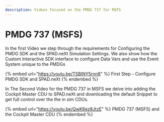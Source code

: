```yaml
---
description: Videos Focused on the PMDG 737 for MSFS
---
```


# PMDG 737 (MSFS)

In the first Video we step through the requirements for Configuring the PMDG SDK and the SPAD.neXt Simulation Settings.  We also show how the Custom Interactive SDK interface to configure Data Vars and use the Event System unique to the PMDGs

{% embed url="https://youtu.be/TSBINY5rnn8" %}
First Step - Configure PMDG SDK and SPAD.neXt
{% endembed %}

In The Second Video for the PMDG 737 in MSFS we delve into adding the Cockpit Master CDU to SPAD.neXt and downloading the default Snippet to get full control over the the in sim CDUs.

{% embed url="https://youtu.be/QwK6ez8JtzE" %}
PMDG 737 (MSFS) and the Cockpit Master CDU
{% endembed %}

